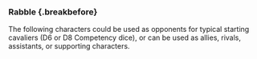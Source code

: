### Rabble {.breakbefore}

The following characters could be used as opponents for typical starting
cavaliers (D6 or D8 Competency dice), or can be used as allies,
rivals, assistants, or supporting characters.

